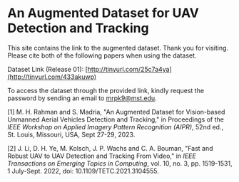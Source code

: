 # An Augmented Dataset for UAV Detection and Tracking 
This site contains the link to the augmented dataset. Thank you for visiting. Please cite both of the following papers when using the dataset.

Dataset Link (Release 01): [http://tinyurl.com/25c7a4ya](http://tinyurl.com/433akuwp) 

To access the dataset through the provided link, kindly request the password by sending an email to mrpk9@mst.edu.

[1] M. H. Rahman and S. Madria, "An Augmented Dataset for Vision-based Unmanned Aerial Vehicles Detection and Tracking," in Proceedings of the _IEEE Workshop on Applied Imagery Pattern Recognition (AIPR)_, 52nd ed., St. Louis, Missouri, USA, Sept 27-29, 2023.

[2] J. Li, D. H. Ye, M. Kolsch, J. P. Wachs and C. A. Bouman, "Fast and Robust UAV to UAV Detection and Tracking From Video," in _IEEE Transactions on Emerging Topics in Computing_, vol. 10, no. 3, pp. 1519-1531, 1 July-Sept. 2022, doi: 10.1109/TETC.2021.3104555.
